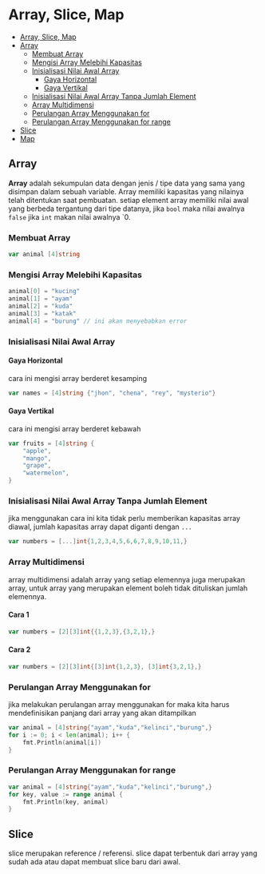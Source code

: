 # Array, Slice, Map

- [Array, Slice, Map](#array-slice-map)
- [Array](#array)
  - [Membuat Array](#membuat-array)
  - [Mengisi Array Melebihi Kapasitas](#mengisi-array-melebihi-kapasitas)
  - [Inisialisasi Nilai Awal Array](#inisialisasi-nilai-awal-array)
    - [Gaya Horizontal](#gaya-horizontal)
    - [Gaya Vertikal](#gaya-vertikal)
  - [Inisialisasi Nilai Awal Array Tanpa Jumlah Element](#inisialisasi-nilai-awal-array-tanpa-jumlah-element)
  - [Array Multidimensi](#array-multidimensi)
  - [Perulangan Array Menggunakan for](#perulangan-array-menggunakan-for)
  - [Perulangan Array Menggunakan for range](#perulangan-array-menggunakan-for-range)
- [Slice](#slice)
- [Map](#map)


## Array
**Array** adalah sekumpulan data dengan jenis / tipe data yang sama yang disimpan dalam sebuah variable. Array memiliki kapasitas yang nilainya telah ditentukan saat pembuatan. setiap element array memiliki nilai awal yang berbeda tergantung dari tipe datanya, jika `bool` maka nilai awalnya `false` jika `int` makan nilai awalnya `0.

### Membuat Array
```go
var animal [4]string
```

### Mengisi Array Melebihi Kapasitas
```go
animal[0] = "kucing"
animal[1] = "ayam"
animal[2] = "kuda"
animal[3] = "katak"
animal[4] = "burung" // ini akan menyebabkan error
```

### Inisialisasi Nilai Awal Array

#### Gaya Horizontal
cara ini mengisi array berderet kesamping
```go
var names = [4]string {"jhon", "chena", "rey", "mysterio"}
```

#### Gaya Vertikal
cara ini mengisi array berderet kebawah
```go
var fruits = [4]string {
	"apple",
	"mango",
	"grape",
	"watermelon",
}
```

### Inisialisasi Nilai Awal Array Tanpa Jumlah Element
jika menggunakan cara ini kita tidak perlu memberikan kapasitas array diawal, jumlah kapasitas array dapat diganti dengan `...`
```go
var numbers = [...]int{1,2,3,4,5,6,6,7,8,9,10,11,}
```

### Array Multidimensi
array multidimensi adalah array yang setiap elemennya juga merupakan array, untuk array yang merupakan element boleh tidak dituliskan jumlah elemennya.

#### Cara 1
```go
var numbers = [2][3]int{{1,2,3},{3,2,1},}
```

#### Cara 2 
```go
var numbers = [2][3]int{[3]int{1,2,3}, [3]int{3,2,1},}
```

### Perulangan Array Menggunakan for
jika melakukan perulangan array menggunakan for maka kita harus mendefinisikan panjang dari array yang akan ditampilkan
```go
var animal = [4]string{"ayam","kuda","kelinci","burung",}
for i := 0; i < len(animal); i++ {
    fmt.Println(animal[i])	
}
```

### Perulangan Array Menggunakan for range
```go
var animal = [4]string{"ayam","kuda","kelinci","burung",}
for key, value := range animal {
	fmt.Println(key, animal)
}
```

## Slice
slice merupakan reference / referensi. slice dapat terbentuk dari array yang sudah ada atau dapat membuat slice baru dari awal.